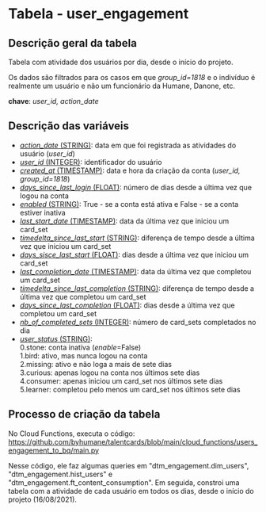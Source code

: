# Tabela - user_engagement

## Descrição geral da tabela

Tabela com atividade dos usuários por dia, desde o início do projeto. 

Os dados são filtrados para os casos em que *group_id=1818* e o indivíduo é realmente um usuário e não um funcionário da Humane, Danone, etc.

**chave**: *user_id, action_date*

## Descrição das variáveis

* <u>*action_date* (STRING)</u>: data em que foi registrada as atividades do usuário (*user_id*)
* <u>*user_id* (INTEGER)</u>: identificador do usuário
* <u>*created_at* (TIMESTAMP)</u>: data e hora da criação da conta (*user_id, group_id=1818*)
* <u>*days_since_last_login* (FLOAT)</u>: número de dias desde a última vez que logou na conta
* <u>*enabled* (STRING)</u>: True - se a conta está ativa e False - se a conta estiver inativa
* <u>*last_start_date* (TIMESTAMP)</u>: data da última vez que iniciou um card_set
* <u>*timedelta_since_last_start* (STRING)</u>: diferença de tempo desde a última vez que iniciou um card_set
* <u>*days_sisce_last_start* (FLOAT)</u>: dias desde a última vez que iniciou um card_set
* <u>*last_completion_date* (TIMESTAMP)</u>: data da última vez que completou um card_set
* <u>*timedelta_since_last_completion* (STRING)</u>: diferença de tempo desde a última vez que completou um card_set
* <u>*days_since_last_completion* (FLOAT)</u>: dias desde a última vez que completou um card_set
* <u>*nb_of_completed_sets* (INTEGER)</u>: número de card_sets completados no dia
* <u>*user_status* (STRING)</u>: \
    0.stone: conta inativa (*enable*=False)\
    1.bird: ativo, mas nunca logou na conta\
    2.missing: ativo e não loga a mais de sete dias\
    3.curious: apenas logou na conta nos últimos sete dias\
    4.consumer: apenas iniciou um card_set nos últimos sete dias\
    5.learner: completou pelo menos um card_set nos últimos sete dias


## Processo de criação da tabela

No Cloud Functions, executa o código: https://github.com/byhumane/talentcards/blob/main/cloud_functions/users_engagement_to_bq/main.py

Nesse código, ele faz algumas queries em "dtm_engagement.dim_users", "dtm_engagement.hist_users" e "dtm_engagement.ft_content_consumption". Em seguida, constroi uma tabela com a atividade de cada usuário em todos os dias, desde o início do projeto (16/08/2021). 